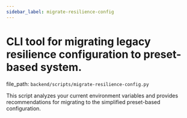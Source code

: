 ```yaml
---
sidebar_label: migrate-resilience-config
---
```


# CLI tool for migrating legacy resilience configuration to preset-based system.

  file_path: `backend/scripts/migrate-resilience-config.py`

This script analyzes your current environment variables and provides
recommendations for migrating to the simplified preset-based configuration.
